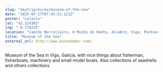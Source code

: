 ```yaml
---
slug: "daytrip/eu/es/museum-of-the-sea"
date: "2025-07-17T07:45:53.121Z"
poster: "Lolailo"
lat: "42.224383"
lng: "-8.770235"
location: "Camiño Borralleiro, O Muíño do Vento, Alcabre, Vigo, Pontevedra, Galicia, 36212, España"
title: "Museum of the Sea"
external_url: http://www.museodomar.com/
---
```

Museum of the Sea in Vigo, Galicia, with nice things about fisherman, fisherboats, machinery and small model boats. Also collections of seashells and others collections
